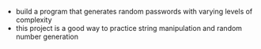 * build a program that generates random passwords with varying levels of complexity
* this project is a good way to practice string manipulation and random number generation
